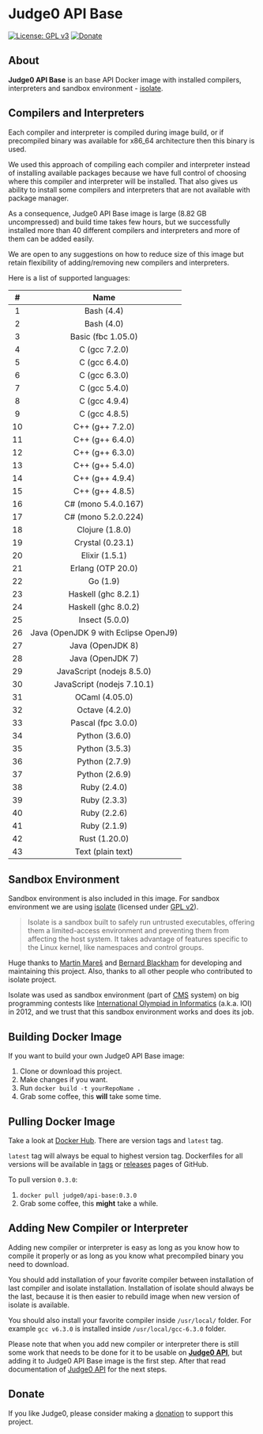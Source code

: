 # Judge0 API Base
[![License: GPL v3](https://img.shields.io/badge/License-GPL%20v3-blue.svg)](https://github.com/judge0/api-base/blob/master/LICENSE)
[![Donate](https://img.shields.io/badge/Donate-PayPal-green.svg)](https://www.paypal.me/hermanzdosilovic)

## About
**Judge0 API Base** is an base API Docker image with installed compilers, interpreters and sandbox environment - [isolate](https://github.com/ioi/isolate).

## Compilers and Interpreters
Each compiler and interpreter is compiled during image build, or if precompiled binary was available for x86_64 architecture then this binary is used.

We used this approach of compiling each compiler and interpreter instead of installing available packages because we have full control of choosing where this compiler and interpreter will be installed. That also gives us ability to install some compilers and interpreters that are not available with package manager.

As a consequence, Judge0 API Base image is large (8.82 GB uncompressed) and build time takes few hours, but we successfully installed more than 40 different compilers and interpreters and more of them can be added easily.

We are open to any suggestions on how to reduce size of this image but retain flexibility of adding/removing new compilers and interpreters.

Here is a list of supported languages:

|#|Name|
|:---:|:---:|
|1 |Bash (4.4)|
|2 |Bash (4.0)|
|3 |Basic (fbc 1.05.0)|
|4 |C (gcc 7.2.0)|
|5 |C (gcc 6.4.0)|
|6 |C (gcc 6.3.0)|
|7 |C (gcc 5.4.0)|
|8 |C (gcc 4.9.4)|
|9 |C (gcc 4.8.5)|
|10|C++ (g++ 7.2.0)|
|11|C++ (g++ 6.4.0)|
|12|C++ (g++ 6.3.0)|
|13|C++ (g++ 5.4.0)|
|14|C++ (g++ 4.9.4)|
|15|C++ (g++ 4.8.5)|
|16|C# (mono 5.4.0.167)|
|17|C# (mono 5.2.0.224)|
|18|Clojure (1.8.0)|
|19|Crystal (0.23.1)|
|20|Elixir (1.5.1)|
|21|Erlang (OTP 20.0)|
|22|Go (1.9)|
|23|Haskell (ghc 8.2.1)|
|24|Haskell (ghc 8.0.2)|
|25|Insect (5.0.0)|
|26|Java (OpenJDK 9 with Eclipse OpenJ9)|
|27|Java (OpenJDK 8)|
|28|Java (OpenJDK 7)|
|29|JavaScript (nodejs 8.5.0)|
|30|JavaScript (nodejs 7.10.1)|
|31|OCaml (4.05.0)|
|32|Octave (4.2.0)|
|33|Pascal (fpc 3.0.0)|
|34|Python (3.6.0)|
|35|Python (3.5.3)|
|36|Python (2.7.9)|
|37|Python (2.6.9)|
|38|Ruby (2.4.0)|
|39|Ruby (2.3.3)|
|40|Ruby (2.2.6)|
|41|Ruby (2.1.9)|
|42|Rust (1.20.0)|
|43|Text (plain text)|

## Sandbox Environment
Sandbox environment is also included in this image. For sandbox environment we are using [isolate](https://github.com/ioi/isolate) (licensed under [GPL v2](https://github.com/ioi/isolate/blob/master/LICENSE)).

>Isolate is a sandbox built to safely run untrusted executables, offering them a limited-access environment and preventing them from affecting the host system. It takes advantage of features specific to the Linux kernel, like namespaces and control groups.

Huge thanks to [Martin Mareš](https://github.com/gollux) and [Bernard Blackham](https://github.com/bblackham) for developing and maintaining this project. Also, thanks to all other people who contributed to isolate project.

Isolate was used as sandbox environment (part of [CMS](https://github.com/cms-dev/cms) system) on big programming contests like [International Olympiad in Informatics](http://www.ioinformatics.org/index.shtml) (a.k.a. IOI) in 2012, and we trust that this sandbox environment works and does its job.

## Building Docker Image
If you want to build your own Judge0 API Base image:

1. Clone or download this project.
2. Make changes if you want.
3. Run `docker build -t yourRepoName .`
4. Grab some coffee, this **will** take some time.

## Pulling Docker Image
Take a look at [Docker Hub](https://hub.docker.com/r/judge0/api-base/tags/). There are version tags and `latest` tag.

`latest` tag will always be equal to highest version tag. Dockerfiles for all versions will be available in [tags](https://github.com/judge0/api-base/tags) or [releases](https://github.com/judge0/api-base/releases) pages of GitHub.

To pull version `0.3.0`:

1. `docker pull judge0/api-base:0.3.0`
2. Grab some coffee, this **might** take a while.

## Adding New Compiler or Interpreter
Adding new compiler or interpreter is easy as long as you know how to compile it properly or as long as you know what precompiled binary you need to download.

You should add installation of your favorite compiler between installation of last compiler and isolate installation. Installation of isolate should always be the last, because it is then easier to rebuild image when new version of isolate is available.

You should also install your favorite compiler inside `/usr/local/` folder. For example `gcc v6.3.0` is installed inside `/usr/local/gcc-6.3.0` folder.

Please note that when you add new compiler or interpreter there is still some work that needs to be done for it to be usable on [**Judge0 API**](https://api.judge0.com), but adding it to Judge0 API Base image is the first step. After that read documentation of [Judge0 API](https://github.com/judge0/api) for the next steps.

## Donate
If you like Judge0, please consider making a [donation](https://www.paypal.me/hermanzdosilovic) to support this project.
